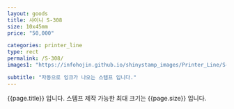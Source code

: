 ```yaml
---
layout: goods
title: 샤이니 S-308
size: 10x45mm
price: "50,000"

categories: printer_line
type: rect
permalink: /S-308/
images1: "https://infohojin.github.io/shinystamp_images/Printer_Line/S-308/S-308_1.jpg"

subtitle: "자동으로 잉크가 나오는 스템프 입니다."
---
```


{{page.title}} 입니다. 스템프 제작 가능한 최대 크기는 {{page.size}} 입니다.